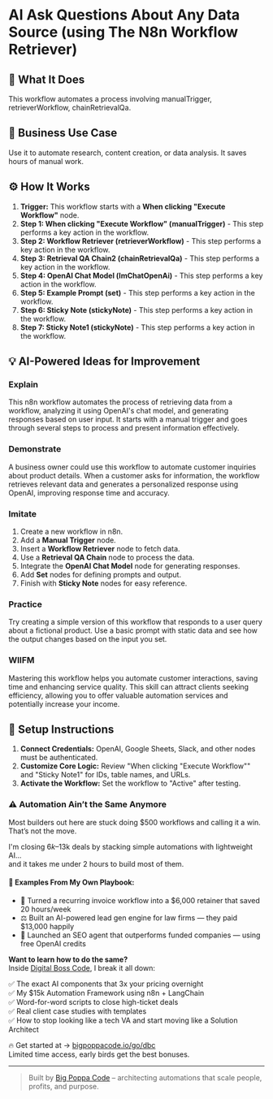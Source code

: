 # AI  Ask Questions About Any Data Source (using The N8n Workflow Retriever)

## 🚀 What It Does
This workflow automates a process involving manualTrigger, retrieverWorkflow, chainRetrievalQa.

## 💼 Business Use Case
Use it to automate research, content creation, or data analysis. It saves hours of manual work.

## ⚙️ How It Works
1.  **Trigger:** This workflow starts with a **When clicking "Execute Workflow"** node.
2. **Step 1: When clicking "Execute Workflow" (manualTrigger)** - This step performs a key action in the workflow.
3. **Step 2: Workflow Retriever (retrieverWorkflow)** - This step performs a key action in the workflow.
4. **Step 3: Retrieval QA Chain2 (chainRetrievalQa)** - This step performs a key action in the workflow.
5. **Step 4: OpenAI Chat Model (lmChatOpenAi)** - This step performs a key action in the workflow.
6. **Step 5: Example Prompt (set)** - This step performs a key action in the workflow.
7. **Step 6: Sticky Note (stickyNote)** - This step performs a key action in the workflow.
8. **Step 7: Sticky Note1 (stickyNote)** - This step performs a key action in the workflow.

## 💡 AI-Powered Ideas for Improvement
### Explain
This n8n workflow automates the process of retrieving data from a workflow, analyzing it using OpenAI's chat model, and generating responses based on user input. It starts with a manual trigger and goes through several steps to process and present information effectively.

### Demonstrate
A business owner could use this workflow to automate customer inquiries about product details. When a customer asks for information, the workflow retrieves relevant data and generates a personalized response using OpenAI, improving response time and accuracy.

### Imitate
1. Create a new workflow in n8n.
2. Add a **Manual Trigger** node.
3. Insert a **Workflow Retriever** node to fetch data.
4. Use a **Retrieval QA Chain** node to process the data.
5. Integrate the **OpenAI Chat Model** node for generating responses.
6. Add **Set** nodes for defining prompts and output.
7. Finish with **Sticky Note** nodes for easy reference.

### Practice
Try creating a simple version of this workflow that responds to a user query about a fictional product. Use a basic prompt with static data and see how the output changes based on the input you set.

### WIIFM
Mastering this workflow helps you automate customer interactions, saving time and enhancing service quality. This skill can attract clients seeking efficiency, allowing you to offer valuable automation services and potentially increase your income.

## 🔧 Setup Instructions
1. **Connect Credentials:** OpenAI, Google Sheets, Slack, and other nodes must be authenticated.
2. **Customize Core Logic:** Review "When clicking "Execute Workflow"" and "Sticky Note1" for IDs, table names, and URLs.
3. **Activate the Workflow:** Set the workflow to "Active" after testing.

### ⚠️ Automation Ain’t the Same Anymore

Most builders out here are stuck doing $500 workflows and calling it a win.  
That’s not the move.  

I'm closing $6k–$13k deals by stacking simple automations with lightweight AI...  
and it takes me under 2 hours to build most of them.

#### 🧠 Examples From My Own Playbook:
- 🔁 Turned a recurring invoice workflow into a $6,000 retainer that saved 20 hours/week  
- ⚖️ Built an AI-powered lead gen engine for law firms — they paid $13,000 happily  
- 🚀 Launched an SEO agent that outperforms funded companies — using free OpenAI credits  

**Want to learn how to do the same?**  
Inside [Digital Boss Code](https://bigpoppacode.io/go/dbc), I break it all down:

✅ The exact AI components that 3x your pricing overnight  
✅ My $15k Automation Framework using n8n + LangChain  
✅ Word-for-word scripts to close high-ticket deals  
✅ Real client case studies with templates  
✅ How to stop looking like a tech VA and start moving like a Solution Architect  

🔥 Get started at → [bigpoppacode.io/go/dbc](https://bigpoppacode.io/go/dbc)  
Limited time access, early birds get the best bonuses.

---
> Built by [Big Poppa Code](https://bigpoppacode.io) – architecting automations that scale people, profits, and purpose.
